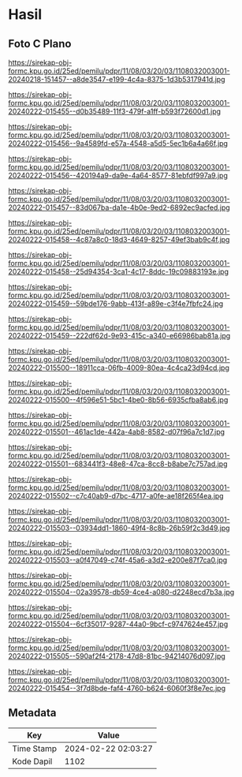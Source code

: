 # Hasil

## Foto C Plano

https://sirekap-obj-formc.kpu.go.id/25ed/pemilu/pdpr/11/08/03/20/03/1108032003001-20240218-151457--a8de3547-e199-4c4a-8375-1d3b5317941d.jpg

https://sirekap-obj-formc.kpu.go.id/25ed/pemilu/pdpr/11/08/03/20/03/1108032003001-20240222-015455--d0b35489-11f3-479f-a1ff-b593f72600d1.jpg

https://sirekap-obj-formc.kpu.go.id/25ed/pemilu/pdpr/11/08/03/20/03/1108032003001-20240222-015456--9a4589fd-e57a-4548-a5d5-5ec1b6a4a66f.jpg

https://sirekap-obj-formc.kpu.go.id/25ed/pemilu/pdpr/11/08/03/20/03/1108032003001-20240222-015456--420194a9-da9e-4a64-8577-81ebfdf997a9.jpg

https://sirekap-obj-formc.kpu.go.id/25ed/pemilu/pdpr/11/08/03/20/03/1108032003001-20240222-015457--83d067ba-da1e-4b0e-9ed2-6892ec9acfed.jpg

https://sirekap-obj-formc.kpu.go.id/25ed/pemilu/pdpr/11/08/03/20/03/1108032003001-20240222-015458--4c87a8c0-18d3-4649-8257-49ef3bab9c4f.jpg

https://sirekap-obj-formc.kpu.go.id/25ed/pemilu/pdpr/11/08/03/20/03/1108032003001-20240222-015458--25d94354-3ca1-4c17-8ddc-19c09883193e.jpg

https://sirekap-obj-formc.kpu.go.id/25ed/pemilu/pdpr/11/08/03/20/03/1108032003001-20240222-015459--59bde176-9abb-413f-a89e-c3f4e7fbfc24.jpg

https://sirekap-obj-formc.kpu.go.id/25ed/pemilu/pdpr/11/08/03/20/03/1108032003001-20240222-015459--222df62d-9e93-415c-a340-e66986bab81a.jpg

https://sirekap-obj-formc.kpu.go.id/25ed/pemilu/pdpr/11/08/03/20/03/1108032003001-20240222-015500--18911cca-06fb-4009-80ea-4c4ca23d94cd.jpg

https://sirekap-obj-formc.kpu.go.id/25ed/pemilu/pdpr/11/08/03/20/03/1108032003001-20240222-015500--4f596e51-5bc1-4be0-8b56-6935cfba8ab6.jpg

https://sirekap-obj-formc.kpu.go.id/25ed/pemilu/pdpr/11/08/03/20/03/1108032003001-20240222-015501--461ac1de-442a-4ab8-8582-d07f96a7c1d7.jpg

https://sirekap-obj-formc.kpu.go.id/25ed/pemilu/pdpr/11/08/03/20/03/1108032003001-20240222-015501--683441f3-48e8-47ca-8cc8-b8abe7c757ad.jpg

https://sirekap-obj-formc.kpu.go.id/25ed/pemilu/pdpr/11/08/03/20/03/1108032003001-20240222-015502--c7c40ab9-d7bc-4717-a0fe-ae18f265f4ea.jpg

https://sirekap-obj-formc.kpu.go.id/25ed/pemilu/pdpr/11/08/03/20/03/1108032003001-20240222-015503--03934dd1-1860-49f4-8c8b-26b59f2c3d49.jpg

https://sirekap-obj-formc.kpu.go.id/25ed/pemilu/pdpr/11/08/03/20/03/1108032003001-20240222-015503--a0f47049-c74f-45a6-a3d2-e200e87f7ca0.jpg

https://sirekap-obj-formc.kpu.go.id/25ed/pemilu/pdpr/11/08/03/20/03/1108032003001-20240222-015504--02a39578-db59-4ce4-a080-d2248ecd7b3a.jpg

https://sirekap-obj-formc.kpu.go.id/25ed/pemilu/pdpr/11/08/03/20/03/1108032003001-20240222-015504--6cf35017-9287-44a0-9bcf-c9747624e457.jpg

https://sirekap-obj-formc.kpu.go.id/25ed/pemilu/pdpr/11/08/03/20/03/1108032003001-20240222-015505--590af2f4-2178-47d8-81bc-94214076d097.jpg

https://sirekap-obj-formc.kpu.go.id/25ed/pemilu/pdpr/11/08/03/20/03/1108032003001-20240222-015454--3f7d8bde-faf4-4760-b624-6060f3f8e7ec.jpg


## Metadata

| Key        | Value               |
| ---------- | ------------------- |
| Time Stamp | 2024-02-22 02:03:27 |
| Kode Dapil | 1102                |



